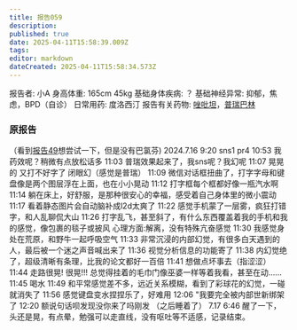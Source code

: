 ```yaml
---
title: 报告059
description: 
published: true
date: 2025-04-11T15:58:39.009Z
tags: 
editor: markdown
dateCreated: 2025-04-11T15:58:34.573Z
---
```


报告者: 小A
身高体重: 165cm 45kg
基础身体疾病: ？
基础神经异常: 抑郁，焦虑，BPD（自诊）
日常用药: 度洛西汀
报告有关药物: [唑吡坦](/%E6%80%9D%E8%AF%BA%E6%80%9D/)，[普瑞巴林](/PR80/)

### 原报告
（看到[报告49](/report/RP049/)想尝试一下，但是没有巴氯芬)
2024.7.16
9:20 sns1 pr4
10:53 我药效呢？稍微有点放松话多
11:03 普瑞效果起来了，我sns呢？我幻呢
11:07 晃晃的 又打不好字了 闭眼幻（感觉是普瑞）
11:09 微信对话框扭曲了，打字字母和键盘像是两个图层浮在上面，也在小小晃动
11:12 打字框每个框都好像一瓶汽水啊
11:14 躺在床上，好舒服，是那种很安心的幸福，感受着自己身体里的微小震动
11:17 看着静态图片会自动脑补成l2d太爽了
11:22 感觉手机蒙了一层雾，疯狂打错字，和人乱聊侃大山
11:26 打字乱飞，甚至斜了，有什么东西覆盖着我的手机和我的感觉，像包裹的毯子或披风
心理方面:解离，没有特殊亢奋感觉
11:30 我感觉身处在荒原，和野牛一起呼吸空气
11:33 非常沉浸的内部幻觉，有很多白天遇到的人，最后被一个迷之声音喊出来了
11:36 视觉分析信息的功能寄了
11:38 内幻觉绝了，超级清晰有条理，比我的论文都好一百倍
11:41 想做点坏事去（指涩涩）
11:44 走路很晃! 很晃!!! 总觉得挂着的毛巾门像巫婆一样等着我看，甚至在动……
11:45 喝水
11:49 和平常感觉差不多，远近关系模糊，看到了彩球花的幻觉，一碰就消失了
11:56 感觉键盘变水捏捏乐了，好难用
12:06 "我要完全被内部世新绑架了
12:20 额说句话呗发现没你来了吗刚发
（之后睡着了）
7.17 6:46 醒了一下，头还是晃，有点晕，勉强可以走直线，没有呕吐等不适感，记录结束。
